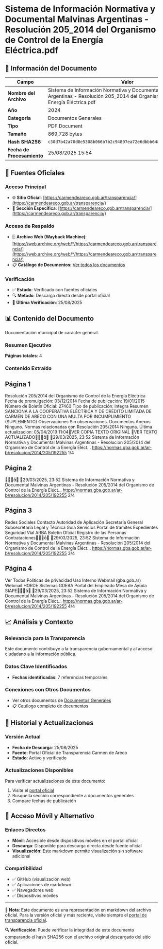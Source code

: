 # Sistema de Información Normativa y Documental Malvinas Argentinas - Resolución 205_2014 del Organismo de Control de la Energía Eléctrica.pdf

## 📄 Información del Documento

| Campo | Valor |
|-------|--------|
| **Nombre del Archivo** | Sistema de Información Normativa y Documental Malvinas Argentinas - Resolución 205_2014 del Organismo de Control de la Energía Eléctrica.pdf |
| **Año** | 2024 |
| **Categoría** | Documentos Generales |
| **Tipo** | PDF Document |
| **Tamaño** | 869,728 bytes |
| **Hash SHA256** | `c30d7b42a70d8e5308b066b7b2c94807ea72e6dbbb648b652db12f4b833eeb19` |
| **Fecha de Procesamiento** | 25/08/2025 15:54 |

## 🔗 Fuentes Oficiales

### Acceso Principal
- 🌐 **Sitio Oficial**: [https://carmendeareco.gob.ar/transparencia/](https://carmendeareco.gob.ar/transparencia/)
- 📁 **Sección Específica**: [https://carmendeareco.gob.ar/transparencia/](https://carmendeareco.gob.ar/transparencia/)

### Acceso de Respaldo
- 🗄️ **Archivo Web (Wayback Machine)**: [https://web.archive.org/web/*/https://carmendeareco.gob.ar/transparencia/](https://web.archive.org/web/*/https://carmendeareco.gob.ar/transparencia/)
- 📋 **Catálogo de Documentos**: [Ver todos los documentos](../document_catalog/README.md)

### Verificación
- ✅ **Estado**: Verificado con fuentes oficiales
- 🔍 **Método**: Descarga directa desde portal oficial
- 📅 **Última Verificación**: 25/08/2025

## 📊 Contenido del Documento

Documentación municipal de carácter general.

### Resumen Ejecutivo

**Páginas totales**: 4

### Contenido Extraído

## Página 1

Resolución 205/2014
del Organismo de Control de la Energía Eléctrica
Fecha de promulgación: 03/12/2014
Fecha de publicación: 19/01/2015
Número de Boletín Oficial: 27460
Tipo de publicación: Integra
Resumen
SANCIONA A LA COOPERATIVA ELÉCTRICA Y DE CRÉDITO LIMITADA DE CARMEN
DE ARECO CON UNA MULTA POR INCUMPLIMIENTO (SUPLEMENTO)
Observaciones
Sin observaciones.
Documentos
Anexos
Ninguno.
Normas relacionadas con Resolución 205/2014
Ninguna.
Última actualizacion: 05/04/2019 11:04VER COPIA TEXTO ORIGINAL
VER TEXTO ACTUALIZADO
29/03/2025, 23:52 Sistema de Información Normativa y Documental Malvinas Argentinas - Resolución 205/2014 del Organismo de Control de la Energía Eléct…
https://normas.gba.gob.ar/ar-b/resolucion/2014/205/192255 1/4

## Página 2


29/03/2025, 23:52 Sistema de Información Normativa y Documental Malvinas Argentinas - Resolución 205/2014 del Organismo de Control de la Energía Eléct…
https://normas.gba.gob.ar/ar-b/resolucion/2014/205/192255 2/4

## Página 3

Redes Sociales
Contacto
Autoridad de Aplicación
Secretaría General
Subsecretaría Legal y Técnica
Guía Servicios
Portal de trámites
Expedientes
Seguridad Vial
ARBA
Boletín Oficial
Registro de las Personas
Contrataciones
29/03/2025, 23:52 Sistema de Información Normativa y Documental Malvinas Argentinas - Resolución 205/2014 del Organismo de Control de la Energía Eléct…
https://normas.gba.gob.ar/ar-b/resolucion/2014/205/192255 3/4

## Página 4

Ver Todos
Políticas de privacidad
Uso Interno
Webmail (gba.gob.ar)
Webmail HORDE
Sistemas
GDEBA
Portal del Empleado
Mesa de Ayuda
SIAPE
29/03/2025, 23:52 Sistema de Información Normativa y Documental Malvinas Argentinas - Resolución 205/2014 del Organismo de Control de la Energía Eléct…
https://normas.gba.gob.ar/ar-b/resolucion/2014/205/192255 4/4



## 📈 Análisis y Contexto

### Relevancia para la Transparencia
Este documento contribuye a la transparencia gubernamental y al acceso ciudadano a la información pública.

### Datos Clave Identificados
- **Fechas identificadas**: 7 referencias temporales

### Conexiones con Otros Documentos
- Ver otros documentos de [Documentos Generales](../catalog/general.md)
- [📋 Catálogo completo de documentos](../document_catalog/README.md)

## 🔄 Historial y Actualizaciones

### Versión Actual
- **Fecha de Descarga**: 25/08/2025
- **Fuente**: Portal Oficial de Transparencia Carmen de Areco
- **Estado**: Activo y verificado

### Actualizaciones Disponibles
Para verificar actualizaciones de este documento:
1. Visite el [portal oficial](https://carmendeareco.gob.ar/transparencia/)
2. Busque la sección correspondiente a documentos generales
3. Compare fechas de publicación

## 📱 Acceso Móvil y Alternativo

### Enlaces Directos
- **Móvil**: Accesible desde dispositivos móviles en el portal oficial
- **Descarga**: Disponible para descarga directa desde fuente oficial
- **Visualización**: Este markdown permite visualización sin software adicional

### Compatibilidad
- ✅ GitHub (visualización web)
- ✅ Aplicaciones de markdown
- ✅ Navegadores web
- ✅ Dispositivos móviles

---

**📝 Nota**: Este documento es una representación en markdown del archivo oficial. 
Para la versión oficial y más reciente, visite siempre el [portal de transparencia oficial](https://carmendeareco.gob.ar/transparencia/).

**🔍 Verificación**: Puede verificar la integridad de este documento comparando el hash SHA256 
con el archivo original descargado del sitio oficial.

